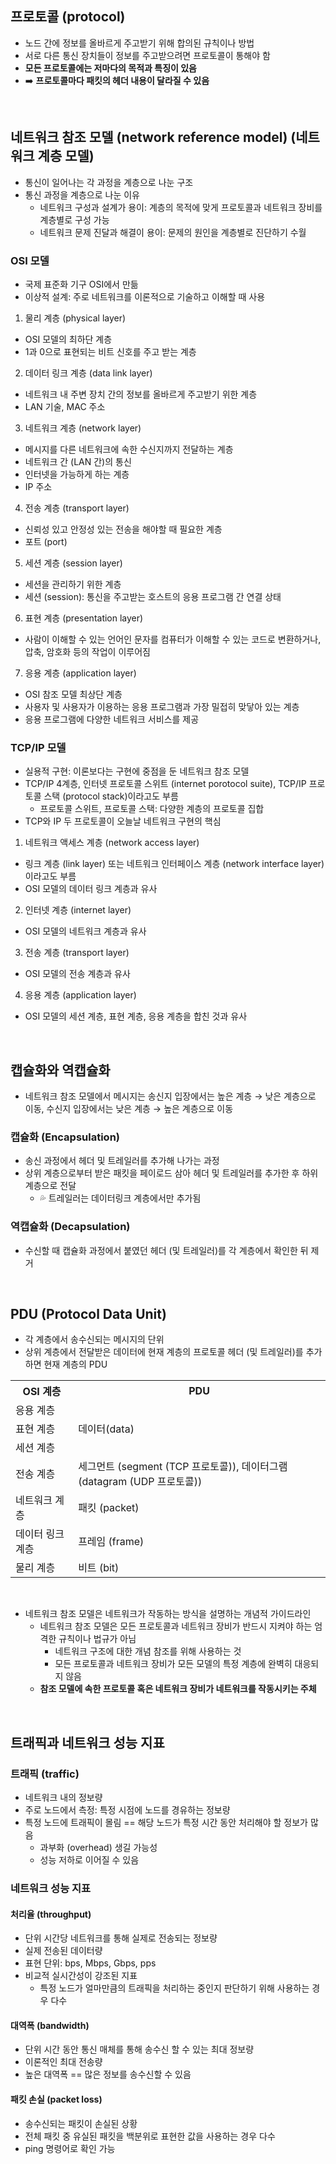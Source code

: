 ## 프로토콜 (protocol)
- 노드 간에 정보를 올바르게 주고받기 위해 합의된 규칙이나 방법
- 서로 다른 통신 장치들이 정보를 주고받으려면 프로토콜이 통해야 함
- **모든 프로토콜에는 저마다의 목적과 특징이 있음**
- ➡️ **프로토콜마다 패킷의 헤더 내용이 달라질 수 있음**
<br/>

## 네트워크 참조 모델 (network reference model) (네트워크 계층 모델)
  - 통신이 일어나는 각 과정을 계층으로 나눈 구조
  - 통신 과정을 계층으로 나눈 이유
    - 네트워크 구성과 설계가 용이: 계층의 목적에 맞게 프로토콜과 네트워크 장비를 계층별로 구성 가능
    - 네트워크 문제 진달과 해결이 용이: 문제의 원인을 계층별로 진단하기 수월
### OSI 모델
- 국제 표준화 기구 OSI에서 만듦
- 이상적 설계: 주로 네트워크를 이론적으로 기술하고 이해할 때 사용
1. 물리 계층 (physical layer)
  - OSI 모델의 최하단 계층
  - 1과 0으로 표현되는 비트 신호를 주고 받는 계층
2. 데이터 링크 계층 (data link layer)
  - 네트워크 내 주변 장치 간의 정보를 올바르게 주고받기 위한 계층
  - LAN 기술, MAC 주소
3. 네트워크 계층 (network layer)
  - 메시지를 다른 네트워크에 속한 수신지까지 전달하는 계층
  - 네트워크 간 (LAN 간)의 통신
  - 인터넷을 가능하게 하는 계층
  - IP 주소
4. 전송 계층 (transport layer)
  - 신뢰성 있고 안정성 있는 전송을 해야할 때 필요한 계층
  - 포트 (port)
5. 세션 계층 (session layer)
  - 세션을 관리하기 위한 계층
  - 세션 (session): 통신을 주고받는 호스트의 응용 프로그램 간 연결 상태
6. 표현 계층 (presentation layer)
  - 사람이 이해할 수 있는 언어인 문자를 컴퓨터가 이해할 수 있는 코드로 변환하거나, 압축, 암호화 등의 작업이 이루어짐
7. 응용 계층 (application layer)
  - OSI 참조 모델 최상단 계층
  - 사용자 및 사용자가 이용하는 응용 프로그램과 가장 밀접히 맞닿아 있는 계층
  - 응용 프로그램에 다양한 네트워크 서비스를 제공
### TCP/IP 모델
- 실용적 구현: 이론보다는 구현에 중점을 둔 네트워크 참조 모델
- TCP/IP 4계층, 인터넷 프로토콜 스위트 (internet porotocol suite), TCP/IP 프로토콜 스택 (protocol stack)이라고도 부름
  - 프로토콜 스위트, 프로토콜 스택: 다양한 계층의 프로토콜 집합 
- TCP와 IP 두 프로토콜이 오늘날 네트워크 구현의 핵심
1. 네트워크 액세스 계층 (network access layer)
  - 링크 계층 (link layer) 또는 네트워크 인터페이스 계층 (network interface layer)이라고도 부름
  - OSI 모델의 데이터 링크 계층과 유사
2. 인터넷 계층 (internet layer)
  - OSI 모델의 네트워크 계층과 유사
3. 전송 계층 (transport layer)
  - OSI 모델의 전송 계층과 유사
4. 응용 계층 (application layer)
  - OSI 모델의 세션 계층, 표현 계층, 응용 계층을 합친 것과 유사
<br/>

## 캡슐화와 역캡슐화
- 네트워크 참조 모델에서 메시지는 송신지 입장에서는 높은 계층 → 낮은 계층으로 이동, 수신지 입장에서는 낮은 계층 → 높은 계층으로 이동
### 캡슐화 (Encapsulation)
- 송신 과정에서 헤더 및 트레일러를 추가해 나가는 과정
- 상위 계층으로부터 받은 패킷을 페이로드 삼아 헤더 및 트레일러를 추가한 후 하위 계층으로 전달
  - 💦 트레일러는 데이터링크 계층에서만 추가됨 
### 역캡슐화 (Decapsulation)
- 수신할 때 캡슐화 과정에서 붙였던 헤더 (및 트레일러)를 각 계층에서 확인한 뒤 제거
<br/>

## PDU (Protocol Data Unit)
- 각 계층에서 송수신되는 메시지의 단위
- 상위 계층에서 전달받은 데이터에 현재 계층의 프로토콜 헤더 (및 트레일러)를 추가하면 현재 계층의 PDU 
<table>
  <tr>
    <th>OSI 계층</th>
    <th>PDU</th>
  </tr>
  <tr>
    <td>응용 계층</td>
    <td rowspan="3">데이터(data)</td>
  </tr>
  <tr>
    <td>표현 계층</td>
  </tr>
  <tr>
    <td>세션 계층</td>
  </tr>
  <tr>
    <td>전송 계층</td>
    <td>세그먼트 (segment (TCP 프로토콜)), 데이터그램 (datagram (UDP 프로토콜))</td>
  </tr>
  <tr>
    <td>네트워크 계층</td>
    <td>패킷 (packet)</td>
  </tr>
  <tr>
    <td>데이터 링크 계층</td>
    <td>프레임 (frame)</td>
  </tr>
  <tr>
    <td>물리 계층</td>
    <td>비트 (bit)</td>
  </tr>
</table>
<br/>

- 네트워크 참조 모델은 네트워크가 작동하는 방식을 설명하는 개념적 가이드라인 
  - 네트워크 참조 모델은 모든 프로토콜과 네트워크 장비가 반드시 지켜야 하는 엄격한 규칙이나 법규가 아님
    - 네트워크 구조에 대한 개념 참조를 위해 사용하는 것
    - 모든 프로토콜과 네트워크 장비가 모든 모델의 특정 계층에 완벽히 대응되지 않음
  - **참조 모델에 속한 프로토콜 혹은 네트워크 장비가 네트워크를 작동시키는 주체**
<br/>

## 트래픽과 네트워크 성능 지표
### 트래픽 (traffic)
- 네트워크 내의 정보량
- 주로 노드에서 측정: 특정 시점에 노드를 경유하는 정보량
- 특정 노드에 트래픽이 몰림 == 해당 노드가 특정 시간 동안 처리해야 할 정보가 많음
  - 과부화 (overhead) 생길 가능성
  - 성능 저하로 이어질 수 있음
### 네트워크 성능 지표
#### 처리율 (throughput)
- 단위 시간당 네트워크를 통해 실제로 전송되는 정보량
- 실제 전송된 데이터량
- 표현 단위: bps, Mbps, Gbps, pps
- 비교적 실시간성이 강조된 지표
  - 특정 노드가 얼마만큼의 트래픽을 처리하는 중인지 판단하기 위해 사용하는 경우 다수
#### 대역폭 (bandwidth)
- 단위 시간 동안 통신 매체를 통해 송수신 할 수 있는 최대 정보량
- 이론적인 최대 전송량 
- 높은 대역폭 == 많은 정보를 송수신할 수 있음
#### 패킷 손실 (packet loss)
- 송수신되는 패킷이 손실된 상황
- 전체 패킷 중 유실된 패킷을 백분위로 표현한 값을 사용하는 경우 다수
- ping 명령어로 확인 가능 
